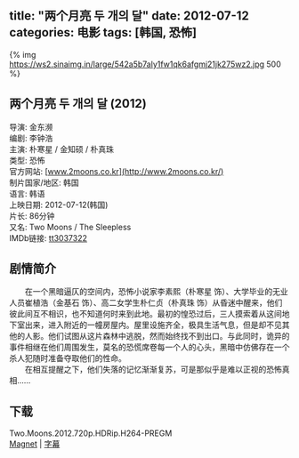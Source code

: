 title: "两个月亮 두 개의 달"
date: 2012-07-12
categories: 电影
tags: [韩国, 恐怖]
---

{% img https://ws2.sinaimg.in/large/542a5b7aly1fw1qk6afgmj21jk275wz2.jpg 500 %}

## 两个月亮 두 개의 달 (2012)
导演: 金东濒  
编剧: 李钟浩  
主演: 朴寒星 / 金知硕 / 朴真珠  
类型: 恐怖  
官方网站: [www.2moons.co.kr](http://www.2moons.co.kr/)  
制片国家/地区: 韩国  
语言: 韩语  
上映日期: 2012-07-12(韩国)  
片长: 86分钟  
又名: Two Moons / The Sleepless  
IMDb链接: [tt3037322](http://www.imdb.com/title/tt3037322)

## 剧情简介
　　在一个黑暗逼仄的空间内，恐怖小说家李素熙（朴寒星 饰）、大学毕业的无业人员崔植浩（金基石 饰）、高二女学生朴仁贞（朴真珠 饰）从昏迷中醒来，他们彼此间互不相识，也不知道何时来到此地。最初的惶恐过后，三人摸索着从这间地下室出来，进入附近的一幢房屋内。屋里设施齐全，极具生活气息，但是却不见其他的人影。他们试图从这片森林中逃脱，然而始终找不到出口。与此同时，诡异的事件相继在他们周围发生，莫名的恐慌席卷每一个人的心头，黑暗中仿佛存在一个杀人犯随时准备夺取他们的性命。   
　　在相互提醒之下，他们失落的记忆渐渐复苏，可是那似乎是难以正视的恐怖真相……

## 下载
Two.Moons.2012.720p.HDRip.H264-PREGM  
[Magnet](magnet:?xt=urn:btih:215E52C5837BF535E4B32EB228B2C5481083F1FF) | [字幕](https://www.lanzous.com/i221dng)
